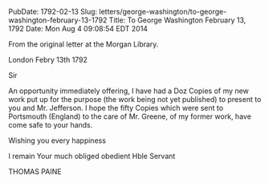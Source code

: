 PubDate: 1792-02-13
Slug: letters/george-washington/to-george-washington-february-13-1792
Title: To George Washington  February 13, 1792
Date: Mon Aug  4 09:08:54 EDT 2014

   From the original letter at the Morgan Library.

   London Febry 13th 1792

   Sir

   An opportunity immediately offering, I have had a Doz Copies of my new
   work put up for the purpose (the work being not yet published) to present
   to you and Mr. Jefferson. I hope the fifty Copies which were sent to 
   Portsmouth (England) to the care of Mr. Greene, of my former work, have come
   safe to your hands.

   Wishing you every happiness 
   
   I remain Your much obliged obedient Hble Servant

   THOMAS PAINE


